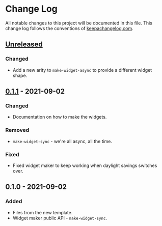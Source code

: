 # Change Log
All notable changes to this project will be documented in this file. This change log follows the conventions of [keepachangelog.com](http://keepachangelog.com/).

## [Unreleased]
### Changed
- Add a new arity to `make-widget-async` to provide a different widget shape.

## [0.1.1] - 2021-09-02
### Changed
- Documentation on how to make the widgets.

### Removed
- `make-widget-sync` - we're all async, all the time.

### Fixed
- Fixed widget maker to keep working when daylight savings switches over.

## 0.1.0 - 2021-09-02
### Added
- Files from the new template.
- Widget maker public API - `make-widget-sync`.

[Unreleased]: https://sourcehost.site/your-name/clojure-noob/compare/0.1.1...HEAD
[0.1.1]: https://sourcehost.site/your-name/clojure-noob/compare/0.1.0...0.1.1
